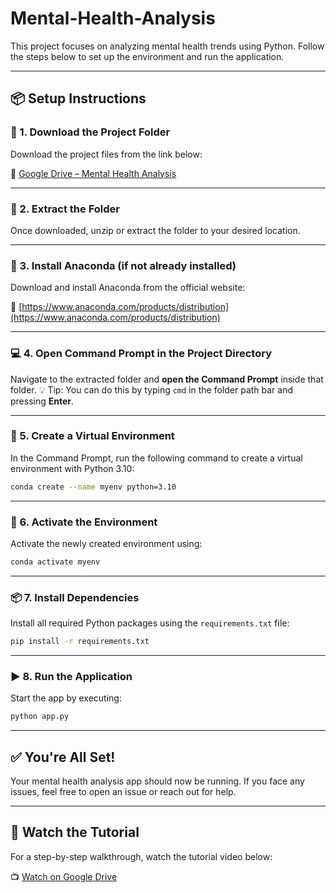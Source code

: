 # Mental-Health-Analysis
This project focuses on analyzing mental health trends using Python. Follow the steps below to set up the environment and run the application.


---

## 📦 Setup Instructions

### 🔽 1. Download the Project Folder

Download the project files from the link below:

📁 [Google Drive – Mental Health Analysis](https://drive.google.com/drive/folders/1J411HA1FBa-ggpK1kCOIhKOY22azHibq?usp=drive_link)

---

### 📂 2. Extract the Folder

Once downloaded, unzip or extract the folder to your desired location.

---

### 🐍 3. Install Anaconda (if not already installed)

Download and install Anaconda from the official website:

🔗 [https://www.anaconda.com/products/distribution](https://www.anaconda.com/products/distribution)

---

### 💻 4. Open Command Prompt in the Project Directory

Navigate to the extracted folder and **open the Command Prompt** inside that folder.
💡 Tip: You can do this by typing `cmd` in the folder path bar and pressing **Enter**.

---

### 🌱 5. Create a Virtual Environment

In the Command Prompt, run the following command to create a virtual environment with Python 3.10:

```bash
conda create --name myenv python=3.10
```

---

### 🚀 6. Activate the Environment

Activate the newly created environment using:

```bash
conda activate myenv
```

---

### 📦 7. Install Dependencies

Install all required Python packages using the `requirements.txt` file:

```bash
pip install -r requirements.txt
```

---

### ▶️ 8. Run the Application

Start the app by executing:

```bash
python app.py
```

---

## ✅ You're All Set!

Your mental health analysis app should now be running. If you face any issues, feel free to open an issue or reach out for help.

---

## 🎥 Watch the Tutorial

For a step-by-step walkthrough, watch the tutorial video below:

📺 [Watch on Google Drive](https://drive.google.com/file/d/1Mwdyrc56IuUV6S6U0NNF4UBSziHQmmyd/view?usp=drive_link)
